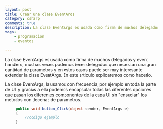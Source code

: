 ```yaml
---
layout: post
title: Crear una clase EventArgs
category: csharp
comments: true
description: La clase EventArgs es usada como firma de muchos delegados y event handlers, muchas veces podemos tener delegados que necesitan una gran cantidad de parametros y en estos casos puede ser muy interesante extender la clase EventArgs. En este articulo explicaremos como hacerlo.
tags:
    - programacion
    - eventos
 
---
```


La clase EventArgs es usada como firma de muchos delegados y event handlers, muchas veces podemos tener delegados que necesitan una gran cantidad de parametros y en estos casos puede ser muy interesante extender la clase EventArgs. En este articulo explicaremos como hacerlo.

La clase EventArgs, la usamos con frecuencia, por ejemplo en toda la parte de UI, y gracias a ella podemos encapsular todas las diferentes opciones que pasan los diferentes componentes de la capa UI sin "ensuciar" los metodos con decenas de parametros.

```csharp
     public void button_Click(object sender, EventArgs e)
     {
         //codigo ejemplo
     }
```

